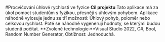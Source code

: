 #Procvičování úhlové rychlosti ve fyzice
**Cíl projektu** Tato aplikace má za úkol pomoct studentům s fyzikou, přesněji s úhlovým pohybem. Aplikace náhodně vylosuje jednu ze tří možností: Úhlový pohyb, poloměr nebo celkovou rychlost. Poté se náhodně vygenerují hodnoty, se kterými budou studenti počítat. 
**Zvolené technologie:**Visual Studio 2022, C#, Bool, Random Number Generator, Obtížnost: Jednoduchá.
